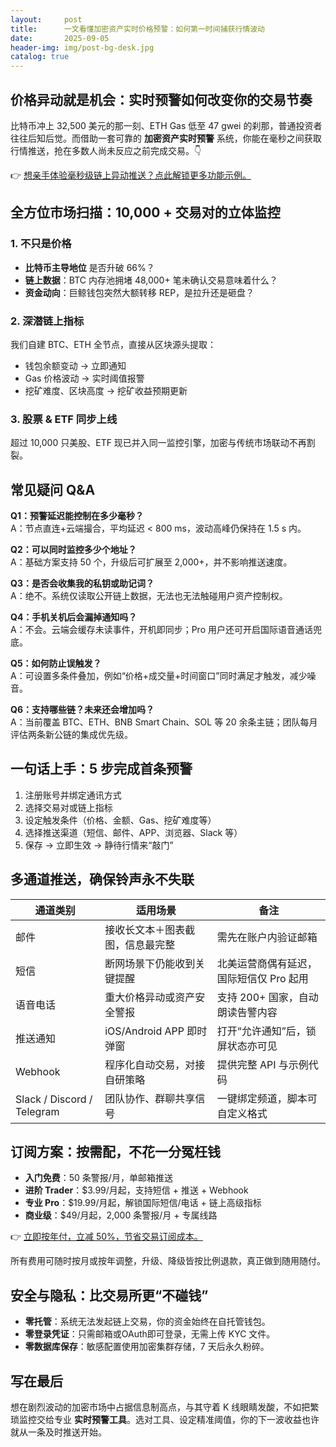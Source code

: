```yaml
---
layout:     post
title:      一文看懂加密资产实时价格预警：如何第一时间捕获行情波动
date:       2025-09-05
header-img: img/post-bg-desk.jpg
catalog: true
---
```


## 价格异动就是机会：实时预警如何改变你的交易节奏  
比特币冲上 32,500 美元的那一刻、ETH Gas 低至 47 gwei 的刹那，普通投资者往往后知后觉。而借助一套可靠的 **加密资产实时预警** 系统，你能在毫秒之间获取行情推送，抢在多数人尚未反应之前完成交易。👇  

👉 [想亲手体验毫秒级链上异动推送？点此解锁更多功能示例。](https://okxdog.com/)

## 全方位市场扫描：10,000 + 交易对的立体监控  

### 1. 不只是价格  
- **比特币主导地位** 是否升破 66%？  
- **链上数据**：BTC 内存池拥堵 48,000+ 笔未确认交易意味着什么？  
- **资金动向**：巨鲸钱包突然大额转移 REP，是拉升还是砸盘？  

### 2. 深潜链上指标  
我们自建 BTC、ETH 全节点，直接从区块源头提取：  
- 钱包余额变动 → 立即通知  
- Gas 价格波动 → 实时阈值报警  
- 挖矿难度、区块高度 → 挖矿收益预期更新  

### 3. 股票 & ETF 同步上线  
超过 10,000 只美股、ETF 现已并入同一监控引擎，加密与传统市场联动不再割裂。

## 常见疑问 Q&A  
**Q1：预警延迟能控制在多少毫秒？**  
A：节点直连+云端撮合，平均延迟 < 800 ms，波动高峰仍保持在 1.5 s 内。  

**Q2：可以同时监控多少个地址？**  
A：基础方案支持 50 个，升级后可扩展至 2,000+，并不影响推送速度。  

**Q3：是否会收集我的私钥或助记词？**  
A：绝不。系统仅读取公开链上数据，无法也无法触碰用户资产控制权。  

**Q4：手机关机后会漏掉通知吗？**  
A：不会。云端会缓存未读事件，开机即同步；Pro 用户还可开启国际语音通话兜底。  

**Q5：如何防止误触发？**  
A：可设置多条件叠加，例如“价格+成交量+时间窗口”同时满足才触发，减少噪音。  

**Q6：支持哪些链？未来还会增加吗？**  
A：当前覆盖 BTC、ETH、BNB Smart Chain、SOL 等 20 余条主链；团队每月评估两条新公链的集成优先级。

## 一句话上手：5 步完成首条预警  
1. 注册账号并绑定通讯方式  
2. 选择交易对或链上指标  
3. 设定触发条件（价格、金额、Gas、挖矿难度等）  
4. 选择推送渠道（短信、邮件、APP、浏览器、Slack 等）  
5. 保存 → 立即生效 → 静待行情来“敲门”  

## 多通道推送，确保铃声永不失联  

| 通道类别 | 适用场景 | 备注 |
| --- | --- | --- |
| 邮件 | 接收长文本＋图表截图，信息最完整 | 需先在账户内验证邮箱 |
| 短信 | 断网场景下仍能收到关键提醒 | 北美运营商偶有延迟，国际短信仅 Pro 起用 |
| 语音电话 | 重大价格异动或资产安全警报 | 支持 200+ 国家，自动朗读告警内容 |
| 推送通知 | iOS/Android APP 即时弹窗 | 打开“允许通知”后，锁屏状态亦可见 |
| Webhook | 程序化自动交易，对接自研策略 | 提供完整 API 与示例代码 |
| Slack / Discord / Telegram | 团队协作、群聊共享信号 | 一键绑定频道，脚本可自定义格式 |

## 订阅方案：按需配，不花一分冤枉钱  
- **入门免费**：50 条警报/月，单邮箱推送  
- **进阶 Trader**：$3.99/月起，支持短信 + 推送 + Webhook  
- **专业 Pro**：$19.99/月起，解锁国际短信/电话 + 链上高级指标  
- **商业级**：$49/月起，2,000 条警报/月 + 专属线路  

👉 [立即按年付，立减 50%，节省交易订阅成本。](https://okxdog.com/)

所有费用可随时按月或按年调整，升级、降级皆按比例退款，真正做到随用随付。

## 安全与隐私：比交易所更“不碰钱”  
- **零托管**：系统无法发起链上交易，你的资金始终在自托管钱包。  
- **零登录凭证**：只需邮箱或OAuth即可登录，无需上传 KYC 文件。  
- **零数据库保存**：敏感配置使用加密集群存储，7 天后永久粉碎。

## 写在最后  
想在剧烈波动的加密市场中占据信息制高点，与其守着 K 线眼睛发酸，不如把繁琐监控交给专业 **实时预警工具**。选对工具、设定精准阈值，你的下一波收益也许就从一条及时推送开始。